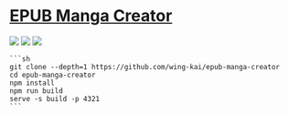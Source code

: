 # [EPUB Manga Creator](https://github.com/wing-kai/epub-manga-creator)

![](https://img.shields.io/github/license/wing-kai/epub-manga-creator?style=flat-square) ![](https://img.shields.io/github/last-commit/scillidan/epub-manga-creator/master?label=last%20commit%20(fork)&style=flat-square) ![](https://img.shields.io/badge/Vercel-black?style=flat&logo=Vercel&logoColor=white)

````{tab} From source
```sh
git clone --depth=1 https://github.com/wing-kai/epub-manga-creator
cd epub-manga-creator
npm install
npm run build
serve -s build -p 4321
```
````